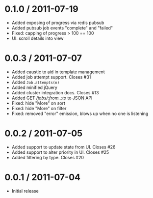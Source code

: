 
0.1.0 / 2011-07-19 
==================

  * Added exposing of progress via redis pubsub
  * Added pubsub job events "complete" and "failed"
  * Fixed: capping of progress > 100 == 100
  * UI: scroll details into view

0.0.3 / 2011-07-07 
==================

  * Added caustic to aid in template management
  * Added job attempt support. Closes #31
  * Added `Job.attempts(n)`
  * Added minified jQuery
  * Added cluster integration docs. Closes #13
  * Added GET _/jobs/:from..:to_ to JSON API
  * Fixed: hide "More" on sort
  * Fixed: hide "More" on filter
  * Fixed: removed "error" emission, blows up when no one is listening

0.0.2 / 2011-07-05 
==================

  * Added support to update state from UI. Closes #26
  * Added support to alter priority in UI. Closes #25
  * Added filtering by type. Closes #20

0.0.1 / 2011-07-04 
==================

  * Initial release

